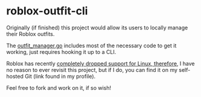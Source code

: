 ﻿# roblox-outfit-cli

Originally (if finished) this project would allow its users to locally manage their Roblox outfits.

The [outfit_manager.go](src/outfit_manager.go) includes most of the necessary code to get it working, just requires hooking it up to a CLI.

Roblox has recently [completely dropped support for Linux, therefore](https://devforum.roblox.com/t/the-new-roblox-64-bit-byfron-client-forbids-wine-users-from-using-it-most-likely-unintentional/2305528/2), I have no reason to ever  revisit this project, but if I do, you can find it on my self-hosted Git (link found in my profile).

Feel free to fork and work on it, if so wish!
